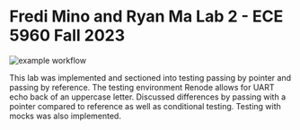# Fredi Mino and Ryan Ma Lab 2 - ECE 5960 Fall 2023

![example workflow](https://github.com/LunaticAsian/Fredi_Ryan_ECE5960_Lab2/workflows/main.yml/badge.svg)

This lab was implemented and sectioned into testing passing by pointer and passing by reference. The testing environment Renode allows for UART echo back of an uppercase letter. Discussed differences by passing with a pointer compared to reference as well as conditional testing. Testing with mocks was also implemented.